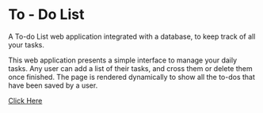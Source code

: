 # To - Do List


A To-do List web application integrated with a database, to keep track of all your tasks.

This web application presents a simple interface to manage your daily tasks. Any user can add a list of their tasks, and cross them or delete them once finished. 
The page is rendered dynamically to show all the to-dos that have been saved by a user.

[Click Here]()
